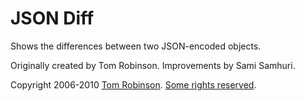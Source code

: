 JSON Diff
=========

Shows the differences between two JSON-encoded objects.

Originally created by Tom Robinson. Improvements by Sami Samhuri.

Copyright 2006-2010 [Tom Robinson](https://github.com/tlrobinson). [Some rights reserved](http://creativecommons.org/licenses/by-nc/3.0/us/).
